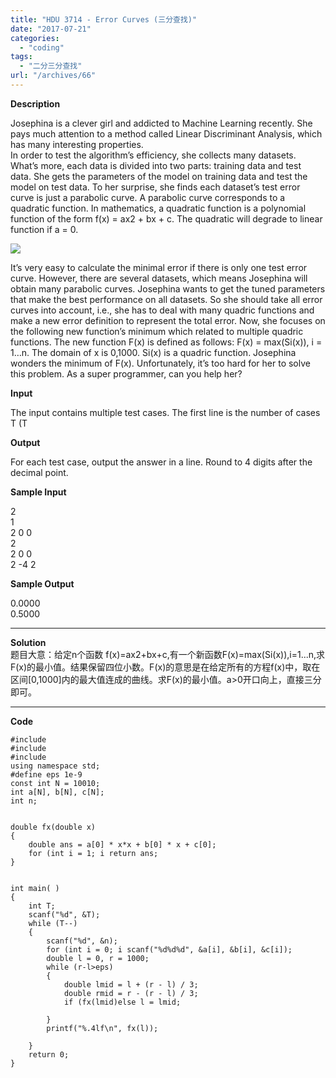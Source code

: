 ```yaml
---
title: "HDU 3714 - Error Curves (三分查找)"
date: "2017-07-21"
categories: 
  - "coding"
tags: 
  - "二分三分查找"
url: "/archives/66"
---
```


**Description**

Josephina is a clever girl and addicted to Machine Learning recently. She  
pays much attention to a method called Linear Discriminant Analysis, which  
has many interesting properties.  
In order to test the algorithm’s efficiency, she collects many datasets.  
What’s more, each data is divided into two parts: training data and test  
data. She gets the parameters of the model on training data and test the  
model on test data. To her surprise, she finds each dataset’s test error curve is just a parabolic curve. A parabolic curve corresponds to a quadratic function. In mathematics, a quadratic function is a polynomial function of the form f(x) = ax2 + bx + c. The quadratic will degrade to linear function if a = 0.

  
![](https://image.i-ll.cc/2021-10-01-130720.png)

It’s very easy to calculate the minimal error if there is only one test error curve. However, there are several datasets, which means Josephina will obtain many parabolic curves. Josephina wants to get the tuned parameters that make the best performance on all datasets. So she should take all error curves into account, i.e., she has to deal with many quadric functions and make a new error definition to represent the total error. Now, she focuses on the following new function’s minimum which related to multiple quadric functions. The new function F(x) is defined as follows: F(x) = max(Si(x)), i = 1…n. The domain of x is 0,1000. Si(x) is a quadric function. Josephina wonders the minimum of F(x). Unfortunately, it’s too hard for her to solve this problem. As a super programmer, can you help her?

**Input**

The input contains multiple test cases. The first line is the number of cases T (T

**Output**

For each test case, output the answer in a line. Round to 4 digits after the decimal point.

**Sample Input**

2  
1  
2 0 0  
2  
2 0 0  
2 -4 2

**Sample Output**

0.0000  
0.5000

* * *

**Solution**  
题目大意：给定n个函数 f(x)\=ax2+bx+c,有一个新函数F(x)\=max(Si(x)),i\=1...n,求F(x)的最小值。结果保留四位小数。F(x)的意思是在给定所有的方程f(x)中，取在区间\[0,1000\]内的最大值连成的曲线。求F(x)的最小值。a>0开口向上，直接三分即可。

* * *

**Code**

```
#include 
#include 
#include 
using namespace std;
#define eps 1e-9
const int N = 10010;
int a[N], b[N], c[N];
int n;


double fx(double x)
{
    double ans = a[0] * x*x + b[0] * x + c[0];
    for (int i = 1; i return ans;
}


int main( )
{
    int T;
    scanf("%d", &T);
    while (T--)
    {
        scanf("%d", &n);
        for (int i = 0; i scanf("%d%d%d", &a[i], &b[i], &c[i]);
        double l = 0, r = 1000;
        while (r-l>eps)
        {
            double lmid = l + (r - l) / 3;
            double rmid = r - (r - l) / 3;
            if (fx(lmid)else l = lmid;

        }
        printf("%.4lf\n", fx(l));

    }
    return 0;
}
```
